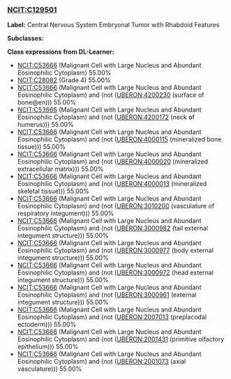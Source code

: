 
### [NCIT:C129501](http://purl.obolibrary.org/obo/NCIT_C129501)
**Label:** Central Nervous System Embryonal Tumor with Rhabdoid Features

**Subclasses:** 

**Class expressions from DL-Learner:**

- [NCIT:C53666](http://purl.obolibrary.org/obo/NCIT_C53666) (Malignant Cell with Large Nucleus and Abundant Eosinophilic Cytoplasm) 55.00%
- [NCIT:C28082](http://purl.obolibrary.org/obo/NCIT_C28082) (Grade 4) 55.00%
- [NCIT:C53666](http://purl.obolibrary.org/obo/NCIT_C53666) (Malignant Cell with Large Nucleus and Abundant Eosinophilic Cytoplasm) and (not ([UBERON:4200230](http://purl.obolibrary.org/obo/UBERON_4200230) (surface of bone@en))) 55.00%
- [NCIT:C53666](http://purl.obolibrary.org/obo/NCIT_C53666) (Malignant Cell with Large Nucleus and Abundant Eosinophilic Cytoplasm) and (not ([UBERON:4200172](http://purl.obolibrary.org/obo/UBERON_4200172) (neck of humerus))) 55.00%
- [NCIT:C53666](http://purl.obolibrary.org/obo/NCIT_C53666) (Malignant Cell with Large Nucleus and Abundant Eosinophilic Cytoplasm) and (not ([UBERON:4000115](http://purl.obolibrary.org/obo/UBERON_4000115) (mineralized bone tissue))) 55.00%
- [NCIT:C53666](http://purl.obolibrary.org/obo/NCIT_C53666) (Malignant Cell with Large Nucleus and Abundant Eosinophilic Cytoplasm) and (not ([UBERON:4000020](http://purl.obolibrary.org/obo/UBERON_4000020) (mineralized extracellular matrix))) 55.00%
- [NCIT:C53666](http://purl.obolibrary.org/obo/NCIT_C53666) (Malignant Cell with Large Nucleus and Abundant Eosinophilic Cytoplasm) and (not ([UBERON:4000013](http://purl.obolibrary.org/obo/UBERON_4000013) (mineralized skeletal tissue))) 55.00%
- [NCIT:C53666](http://purl.obolibrary.org/obo/NCIT_C53666) (Malignant Cell with Large Nucleus and Abundant Eosinophilic Cytoplasm) and (not ([UBERON:3010200](http://purl.obolibrary.org/obo/UBERON_3010200) (vasculature of respiratory integument))) 55.00%
- [NCIT:C53666](http://purl.obolibrary.org/obo/NCIT_C53666) (Malignant Cell with Large Nucleus and Abundant Eosinophilic Cytoplasm) and (not ([UBERON:3000982](http://purl.obolibrary.org/obo/UBERON_3000982) (tail external integument structure))) 55.00%
- [NCIT:C53666](http://purl.obolibrary.org/obo/NCIT_C53666) (Malignant Cell with Large Nucleus and Abundant Eosinophilic Cytoplasm) and (not ([UBERON:3000977](http://purl.obolibrary.org/obo/UBERON_3000977) (body external integument structure))) 55.00%
- [NCIT:C53666](http://purl.obolibrary.org/obo/NCIT_C53666) (Malignant Cell with Large Nucleus and Abundant Eosinophilic Cytoplasm) and (not ([UBERON:3000972](http://purl.obolibrary.org/obo/UBERON_3000972) (head external integument structure))) 55.00%
- [NCIT:C53666](http://purl.obolibrary.org/obo/NCIT_C53666) (Malignant Cell with Large Nucleus and Abundant Eosinophilic Cytoplasm) and (not ([UBERON:3000961](http://purl.obolibrary.org/obo/UBERON_3000961) (external integument structure))) 55.00%
- [NCIT:C53666](http://purl.obolibrary.org/obo/NCIT_C53666) (Malignant Cell with Large Nucleus and Abundant Eosinophilic Cytoplasm) and (not ([UBERON:2007013](http://purl.obolibrary.org/obo/UBERON_2007013) (preplacodal ectoderm))) 55.00%
- [NCIT:C53666](http://purl.obolibrary.org/obo/NCIT_C53666) (Malignant Cell with Large Nucleus and Abundant Eosinophilic Cytoplasm) and (not ([UBERON:2001431](http://purl.obolibrary.org/obo/UBERON_2001431) (primitive olfactory epithelium))) 55.00%
- [NCIT:C53666](http://purl.obolibrary.org/obo/NCIT_C53666) (Malignant Cell with Large Nucleus and Abundant Eosinophilic Cytoplasm) and (not ([UBERON:2001073](http://purl.obolibrary.org/obo/UBERON_2001073) (axial vasculature))) 55.00%


